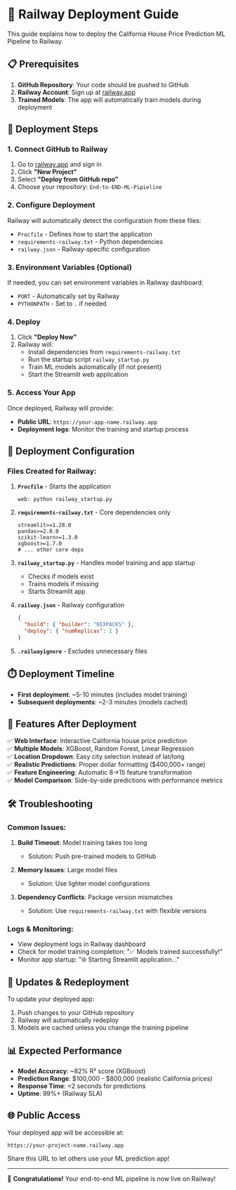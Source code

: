 # 🚂 Railway Deployment Guide

This guide explains how to deploy the California House Price Prediction ML Pipeline to Railway.

## 📋 Prerequisites

1. **GitHub Repository**: Your code should be pushed to GitHub
2. **Railway Account**: Sign up at [railway.app](https://railway.app)
3. **Trained Models**: The app will automatically train models during deployment

## 🚀 Deployment Steps

### 1. Connect GitHub to Railway

1. Go to [railway.app](https://railway.app) and sign in
2. Click **"New Project"**
3. Select **"Deploy from GitHub repo"**
4. Choose your repository: `End-to-END-ML-Pipieline`

### 2. Configure Deployment

Railway will automatically detect the configuration from these files:
- `Procfile` - Defines how to start the application
- `requirements-railway.txt` - Python dependencies
- `railway.json` - Railway-specific configuration

### 3. Environment Variables (Optional)

If needed, you can set environment variables in Railway dashboard:
- `PORT` - Automatically set by Railway
- `PYTHONPATH` - Set to `.` if needed

### 4. Deploy

1. Click **"Deploy Now"**
2. Railway will:
   - Install dependencies from `requirements-railway.txt`
   - Run the startup script `railway_startup.py`
   - Train ML models automatically (if not present)
   - Start the Streamlit web application

### 5. Access Your App

Once deployed, Railway will provide:
- **Public URL**: `https://your-app-name.railway.app`
- **Deployment logs**: Monitor the training and startup process

## 🔧 Deployment Configuration

### Files Created for Railway:

1. **`Procfile`** - Starts the application
   ```
   web: python railway_startup.py
   ```

2. **`requirements-railway.txt`** - Core dependencies only
   ```
   streamlit>=1.28.0
   pandas>=2.0.0
   scikit-learn>=1.3.0
   xgboost>=1.7.0
   # ... other core deps
   ```

3. **`railway_startup.py`** - Handles model training and app startup
   - Checks if models exist
   - Trains models if missing
   - Starts Streamlit app

4. **`railway.json`** - Railway configuration
   ```json
   {
     "build": { "builder": "NIXPACKS" },
     "deploy": { "numReplicas": 1 }
   }
   ```

5. **`.railwayignore`** - Excludes unnecessary files

## ⏱️ Deployment Timeline

- **First deployment**: ~5-10 minutes (includes model training)
- **Subsequent deployments**: ~2-3 minutes (models cached)

## 🎯 Features After Deployment

✅ **Web Interface**: Interactive California house price prediction  
✅ **Multiple Models**: XGBoost, Random Forest, Linear Regression  
✅ **Location Dropdown**: Easy city selection instead of lat/long  
✅ **Realistic Predictions**: Proper dollar formatting ($400,000+ range)  
✅ **Feature Engineering**: Automatic 8→15 feature transformation  
✅ **Model Comparison**: Side-by-side predictions with performance metrics  

## 🛠️ Troubleshooting

### Common Issues:

1. **Build Timeout**: Model training takes too long
   - Solution: Push pre-trained models to GitHub

2. **Memory Issues**: Large model files
   - Solution: Use lighter model configurations

3. **Dependency Conflicts**: Package version mismatches
   - Solution: Use `requirements-railway.txt` with flexible versions

### Logs & Monitoring:

- View deployment logs in Railway dashboard
- Check for model training completion: "✅ Models trained successfully!"
- Monitor app startup: "🌐 Starting Streamlit application..."

## 🔄 Updates & Redeployment

To update your deployed app:
1. Push changes to your GitHub repository
2. Railway will automatically redeploy
3. Models are cached unless you change the training pipeline

## 📊 Expected Performance

- **Model Accuracy**: ~82% R² score (XGBoost)
- **Prediction Range**: $100,000 - $800,000 (realistic California prices)
- **Response Time**: <2 seconds for predictions
- **Uptime**: 99%+ (Railway SLA)

## 🌐 Public Access

Your deployed app will be accessible at:
```
https://your-project-name.railway.app
```

Share this URL to let others use your ML prediction app!

---

🎉 **Congratulations!** Your end-to-end ML pipeline is now live on Railway!